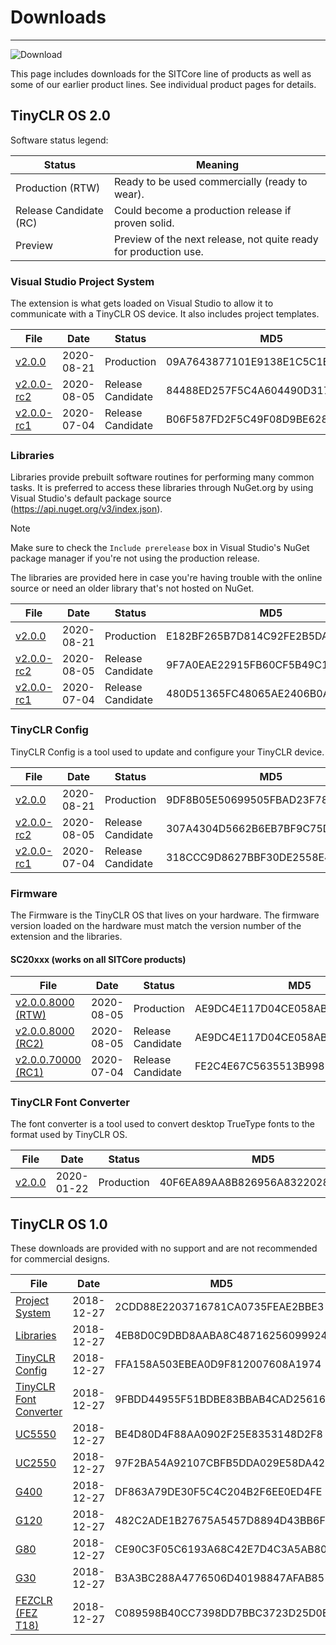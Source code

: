 # Downloads
---
![Download](images/download-noborder.jpg)

This page includes downloads for the SITCore line of products as well as some of our earlier product lines. See individual product pages for details.

## TinyCLR OS 2.0

Software status legend:

Status | Meaning
--- | ---
Production (RTW) | Ready to be used commercially (ready to wear).
Release Candidate (RC) | Could become a production release if proven solid.
Preview | Preview of the next release, not quite ready for production use.

### Visual Studio Project System
The extension is what gets loaded on Visual Studio to allow it to communicate with a TinyCLR OS device. It also includes project templates.

File | Date | Status | MD5
--- | --- | --- | ---
[v2.0.0](http://files.ghielectronics.com/downloads/TinyCLR/Extensions/TinyCLR%20OS%20Project%20System%20v2.0.0.vsix) | 2020-08-21 | Production | 09A7643877101E9138E1C5C1E517E2CA
[v2.0.0-rc2](http://files.ghielectronics.com/downloads/TinyCLR/Extensions/TinyCLR%20OS%20Project%20System%20v2.0.0-rc2.vsix) | 2020-08-05 | Release Candidate | 84488ED257F5C4A604490D31793CAC68
[v2.0.0-rc1](http://files.ghielectronics.com/downloads/TinyCLR/Extensions/TinyCLR%20OS%20Project%20System%20v2.0.0-rc1.vsix) | 2020-07-04 | Release Candidate | B06F587FD2F5C49F08D9BE62808C288A

### Libraries
Libraries provide prebuilt software routines for performing many common tasks. It is preferred to access these libraries through NuGet.org by using Visual Studio's default package source (https://api.nuget.org/v3/index.json).

> [!Note]
> Make sure to check the `Include prerelease` box in Visual Studio's NuGet package manager if you're not using the production release.

The libraries are provided here in case you're having trouble with the online source or need an older library that's not hosted on NuGet.

File | Date | Status | MD5
--- | --- | --- | ---
[v2.0.0](http://files.ghielectronics.com/downloads/TinyCLR/Libraries/TinyCLR%20OS%20Libraries%20v2.0.0.zip) | 2020-08-21 | Production | E182BF265B7D814C92FE2B5DAE7D2BDC
[v2.0.0-rc2](http://files.ghielectronics.com/downloads/TinyCLR/Libraries/TinyCLR%20OS%20Libraries%20v2.0.0-rc2.zip) | 2020-08-05 | Release Candidate | 9F7A0EAE22915FB60CF5B49C197B9CD3
[v2.0.0-rc1](http://files.ghielectronics.com/downloads/TinyCLR/Libraries/TinyCLR%20OS%20Libraries%20v2.0.0-rc1.zip) | 2020-07-04 | Release Candidate | 480D51365FC48065AE2406B0A5247F96


### TinyCLR Config
TinyCLR Config is a tool used to update and configure your TinyCLR device.

File | Date | Status | MD5
--- | --- | --- | ---
[v2.0.0](http://files.ghielectronics.com/downloads/TinyCLR/Config/TinyCLR%20Config%20Setup%20v2.0.0.msi) | 2020-08-21 | Production | 9DF8B05E50699505FBAD23F783CF67EA
[v2.0.0-rc2](http://files.ghielectronics.com/downloads/TinyCLR/Config/TinyCLR%20Config%20Setup%20v2.0.0-rc2.msi) | 2020-08-05 | Release Candidate | 307A4304D5662B6EB7BF9C75D7777388
[v2.0.0-rc1](http://files.ghielectronics.com/downloads/TinyCLR/Config/TinyCLR%20Config%20Setup%20v2.0.0-rc1.msi) | 2020-07-04 | Release Candidate | 318CCC9D8627BBF30DE2558E4F0395AB

### Firmware
The Firmware is the TinyCLR OS that lives on your hardware. The firmware version loaded on the hardware must match the version number of the extension and the libraries.

#### SC20xxx (works on all SITCore products)

File | Date | Status | MD5
--- | --- | --- | ---
[v2.0.0.8000 (RTW)](http://files.ghielectronics.com/downloads/TinyCLR/Firmwares/SITCore/SITCore%20Firmware%20v2.0.0.ghi) | 2020-08-05 | Production | AE9DC4E117D04CE058AB305896F273DE
[v2.0.0.8000 (RC2)](http://files.ghielectronics.com/downloads/TinyCLR/Firmwares/SITCore/SITCore%20Firmware%20v2.0.0.8000-rc2.ghi) | 2020-08-05| Release Candidate | AE9DC4E117D04CE058AB305896F273DE
[v2.0.0.70000 (RC1)](http://files.ghielectronics.com/downloads/TinyCLR/Firmwares/SITCore/SITCore%20Firmware%20v2.0.0.70000-rc1.ghi) | 2020-07-04 | Release Candidate | FE2C4E67C5635513B998540C32F96C8D

### TinyCLR Font Converter
The font converter is a tool used to convert desktop TrueType fonts to the format used by TinyCLR OS.

File | Date | Status | MD5
--- | --- | --- | ---
[v2.0.0](http://files.ghielectronics.com/downloads/TinyCLR/Tools/TinyCLR%20OS%20Font%20Converter%20v2.0.0.exe) | 2020-01-22 | Production | 40F6EA89AA8B826956A83220285E471F

## TinyCLR OS 1.0

These downloads are provided with no support and are not recommended for commercial designs.

File | Date | MD5
-----|------|----
[Project System](http://files.ghielectronics.com/downloads/TinyCLR/Extensions/TinyCLR%20OS%20Project%20System%20v1.0.0.vsix) | 2018-12-27 | 2CDD88E2203716781CA0735FEAE2BBE3
[Libraries](http://files.ghielectronics.com/downloads/TinyCLR/Libraries/TinyCLR%20OS%20Libraries%20v1.0.0.zip) | 2018-12-27 | 4EB8D0C9DBD8AABA8C48716256099924
[TinyCLR Config](http://files.ghielectronics.com/downloads/TinyCLR/Config/TinyCLR%20Config%20Setup%20v1.0.0.msi) | 2018-12-27 | FFA158A503EBEA0D9F812007608A1974
[TinyCLR Font Converter](http://files.ghielectronics.com/downloads/TinyCLR/Tools/TinyCLR%20OS%20Font%20Converter%20v1.0.0.exe) | 2018-12-27 | 9FBDD44955F51BDBE83BBAB4CAD25616
[UC5550](http://files.ghielectronics.com/downloads/TinyCLR/Firmwares/UC5550/UC5550%20Firmware%20v1.0.0.glb) | 2018-12-27 | BE4D80D4F88AA0902F25E8353148D2F8
[UC2550](http://files.ghielectronics.com/downloads/TinyCLR/Firmwares/UC2550/UC2550%20Firmware%20v1.0.0.glb) | 2018-12-27 | 97F2BA54A92107CBFB5DDA029E58DA42
[G400](http://files.ghielectronics.com/downloads/TinyCLR/Firmwares/G400/G400%20Firmware%20v1.0.0.glb) | 2018-12-27 | DF863A79DE30F5C4C204B2F6EE0ED4FE
[G120](http://files.ghielectronics.com/downloads/TinyCLR/Firmwares/G120/G120%20Firmware%20v1.0.0.glb) | 2018-12-27 | 482C2ADE1B27675A5457D8894D43BB6F
[G80](http://files.ghielectronics.com/downloads/TinyCLR/Firmwares/G80/G80%20Firmware%20v1.0.0.ghi) | 2018-12-27 | CE90C3F05C6193A68C42E7D4C3A5AB80
[G30](http://files.ghielectronics.com/downloads/TinyCLR/Firmwares/G30/G30%20Firmware%20v1.0.0.ghi) | 2018-12-27 | B3A3BC288A4776506D40198847AFAB85
[FEZCLR (FEZ T18)](http://files.ghielectronics.com/downloads/TinyCLR/Firmwares/FEZCLR/FEZCLR%20Firmware%20v1.0.0.glb) | 2018-12-27 | C089598B40CC7398DD7BBC3723D25D0E

